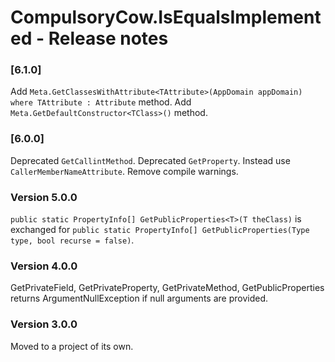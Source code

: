 CompulsoryCow.IsEqualsImplemented - Release notes
====================

### [6.1.0]
Add `Meta.GetClassesWithAttribute<TAttribute>(AppDomain appDomain) where TAttribute : Attribute` method.
Add `Meta.GetDefaultConstructor<TClass>()` method.

### [6.0.0]
Deprecated `GetCallintMethod`.
Deprecated `GetProperty`.
Instead use `CallerMemberNameAttribute`.
Remove compile warnings.

### Version 5.0.0
`public static PropertyInfo[] GetPublicProperties<T>(T theClass)` is exchanged for
`public static PropertyInfo[] GetPublicProperties(Type type, bool recurse = false)`.

### Version 4.0.0
GetPrivateField, GetPrivateProperty, GetPrivateMethod, GetPublicProperties returns ArgumentNullException if null arguments are provided.

### Version 3.0.0
Moved to a project of its own.
